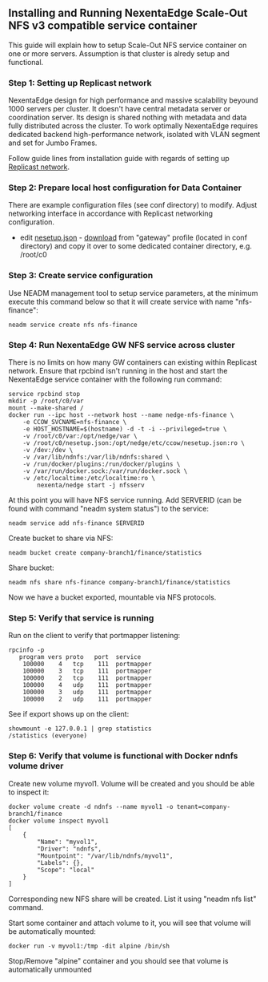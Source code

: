 ## Installing and Running NexentaEdge Scale-Out NFS v3 compatible service container
This guide will explain how to setup Scale-Out NFS service container on one or more servers. Assumption is that cluster is alredy setup and functional.

### Step 1: Setting up Replicast network
NexentaEdge design for high performance and massive scalability beyound 1000 servers per cluster. It doesn't have central metadata server or coordination server. Its design is shared nothing with metadata and data fully distributed across the cluster. To work optimally NexentaEdge requires dedicated backend high-performance network, isolated with VLAN segment and set for Jumbo Frames.

Follow guide lines from installation guide with regards of setting up [Replicast network](https://github.com/Nexenta/edge-dev/blob/master/INSTALL.md#step-1-setting-up-replicast-network).

### Step 2: Prepare local host configuration for Data Container
There are example configuration files (see conf directory) to modify. Adjust networking interface in accordance with Replicast networking configuration.

* edit [nesetup.json](https://github.com/Nexenta/nedge-dev/blob/master/conf/gateway/nesetup.json) - [download](https://raw.githubusercontent.com/Nexenta/nedge-dev/master/conf/gateway/nesetup.json) from "gateway" profile (located in conf directory) and copy it over to some dedicated container directory, e.g. /root/c0

### Step 3: Create service configuration
Use NEADM management tool to setup service parameters, at the minimum execute this command below so that it will create service with name "nfs-finance":
```
neadm service create nfs nfs-finance
```

### Step 4: Run NexentaEdge GW NFS service across cluster
There is no limits on how many GW containers can existing within Replicast network. Ensure that rpcbind isn't running in the host and start the NexentaEdge service container with the following run command:
```
service rpcbind stop
mkdir -p /root/c0/var
mount --make-shared /
docker run --ipc host --network host --name nedge-nfs-finance \
	-e CCOW_SVCNAME=nfs-finance \
	-e HOST_HOSTNAME=$(hostname) -d -t -i --privileged=true \
	-v /root/c0/var:/opt/nedge/var \
	-v /root/c0/nesetup.json:/opt/nedge/etc/ccow/nesetup.json:ro \
	-v /dev:/dev \
	-v /var/lib/ndnfs:/var/lib/ndnfs:shared \
	-v /run/docker/plugins:/run/docker/plugins \
	-v /var/run/docker.sock:/var/run/docker.sock \
	-v /etc/localtime:/etc/localtime:ro \
        nexenta/nedge start -j nfsserv
```

At this point you will have NFS service running. Add SERVERID (can be found with command "neadm system status") to the service:
```
neadm service add nfs-finance SERVERID
```

Create bucket to share via NFS:
```
neadm bucket create company-branch1/finance/statistics
```

Share bucket:
```
neadm nfs share nfs-finance company-branch1/finance/statistics
```

Now we have a bucket exported, mountable via NFS protocols.

### Step 5: Verify that service is running
Run on the client to verify that portmapper listening:
```
rpcinfo -p
   program vers proto   port  service
    100000    4   tcp    111  portmapper
    100000    3   tcp    111  portmapper
    100000    2   tcp    111  portmapper
    100000    4   udp    111  portmapper
    100000    3   udp    111  portmapper
    100000    2   udp    111  portmapper
```

See if export shows up on the client:
```
showmount -e 127.0.0.1 | grep statistics
/statistics (everyone)
```

### Step 6: Verify that volume is functional with Docker ndnfs volume driver
Create new volume myvol1. Volume will be created and you should be able to inspect it:

```
docker volume create -d ndnfs --name myvol1 -o tenant=company-branch1/finance
docker volume inspect myvol1
[
    {
        "Name": "myvol1",
        "Driver": "ndnfs",
        "Mountpoint": "/var/lib/ndnfs/myvol1",
        "Labels": {},
        "Scope": "local"
    }
]
```

Corresponding new NFS share will be created. List it using "neadm nfs list" command.

Start some container and attach volume to it, you will see that volume will be automatically mounted:
```
docker run -v myvol1:/tmp -dit alpine /bin/sh
```

Stop/Remove "alpine" container and you should see that volume is automatically unmounted

